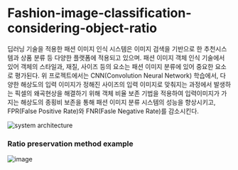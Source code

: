 # Fashion-image-classification-considering-object-ratio

딥러닝 기술을 적용한 패션 이미지 인식 시스템은 이미지 검색을 기반으로 한 추천시스템과 상품 분류 등 다양한 플랫폼에 적용되고 있으며. 패션 이미지 객체 인식 기술에서 있어 객체의 스타일과, 재질, 사이즈 등의 요소는 패션 이미지 분류에 있어 중요한 요소로 평가된다. 위 프로젝트에서는 CNN(Convolution Neural Network) 학습에서, 다양한 해상도의 입력 이미지가 정해진 사이즈의 입력 이미지로 맞춰지는 과정에서 발생하는 픽셀의 왜곡현상을 해결하기 위해 객체 비율 보존 기법을 적용하여 입력이미지가 가지는 해상도의 종횡비 보존을 통해 패션 이미지 분류 시스템의 성능을 향상시키고, FPR(False Positive Rate)와 FNR(Fasle Negative Rate)를 감소시킨다.

![system architecture](https://user-images.githubusercontent.com/65028694/147312559-f4a08946-901c-4b15-b775-0e6cfe6297e5.jpg)

### Ratio preservation method example
![image](https://user-images.githubusercontent.com/65028694/147313306-b318e8fe-66c1-48cf-979c-405bc9bc0c6d.png)
